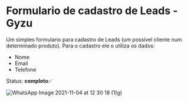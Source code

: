 #  Formulario de cadastro de Leads -  Gyzu

Um simples formulario para cadastro de Leads (um possível cliente num determinado produto). 
Para o cadastro ele o utiliza os dados:

 - Nome
 - Email
 - Telefone

Status: **completo**✅

![WhatsApp Image 2021-11-04 at 12 30 18 (1)](https://user-images.githubusercontent.com/52001215/140387878-a6dcd1e2-0660-4b12-91e3-6fc8060ed7ed.jpeg)g)


